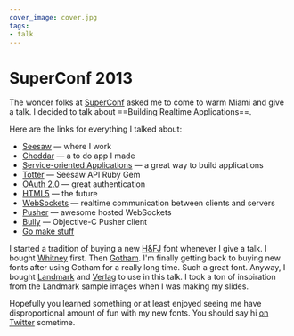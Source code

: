 ```yaml
---
cover_image: cover.jpg
tags:
- talk
---
```


# SuperConf 2013

The wonder folks at [SuperConf](http://superconf.co) asked me to come to warm Miami and give a talk. I decided to talk about ==Building Realtime Applications==.

<script async class="speakerdeck-embed" data-id="9f6990305edd01307e0412313b031ac2" data-ratio="1.77777777777778" src="//speakerdeck.com/assets/embed.js"></script>

Here are the links for everything I talked about:

* [Seesaw](https://seesaw.co) — where I work
* [Cheddar](https://cheddarapp.com) — a to do app I made
* [Service-oriented Applications](http://en.wikipedia.org/wiki/Service-oriented_architecture) — a great way to build applications
* [Totter](https://github.com/seesawco/totter) — Seesaw API Ruby Gem
* [OAuth 2.0](http://oauth.net/2) — great authentication
* [HTML5](http://en.wikipedia.org/wiki/HTML5) — the future
* [WebSockets](http://websocket.org) — realtime communication between clients and servers
* [Pusher](http://pusher.com) — awesome hosted WebSockets
* [Bully](https://github.com/soffes/bully) — Objective-C Pusher client
* [Go make stuff](http://soff.es/how-to-learn)

I started a tradition of buying a new [H&FJ](http://typography.com) font whenever I give a talk. I bought [Whitney](http://www.typography.com/fonts/font_overview.php?productLineID=100026&path=head) first. Then [Gotham](http://www.typography.com/fonts/font_overview.php?productLineID=100008&path=head). I'm finally getting back to buying new fonts after using Gotham for a really long time. Such a great font. Anyway, I bought [Landmark](http://www.typography.com/fonts/font_overview.php?productLineID=100044&path=head) and [Verlag](http://www.typography.com/fonts/font_overview.php?productLineID=100009&path=head) to use in this talk. I took a ton of inspiration from the Landmark sample images when I was making my slides.

Hopefully you learned something or at least enjoyed seeing me have disproportional amount of fun with my new fonts. You should say hi [on Twitter](https://twitter.com/soffes) sometime.
